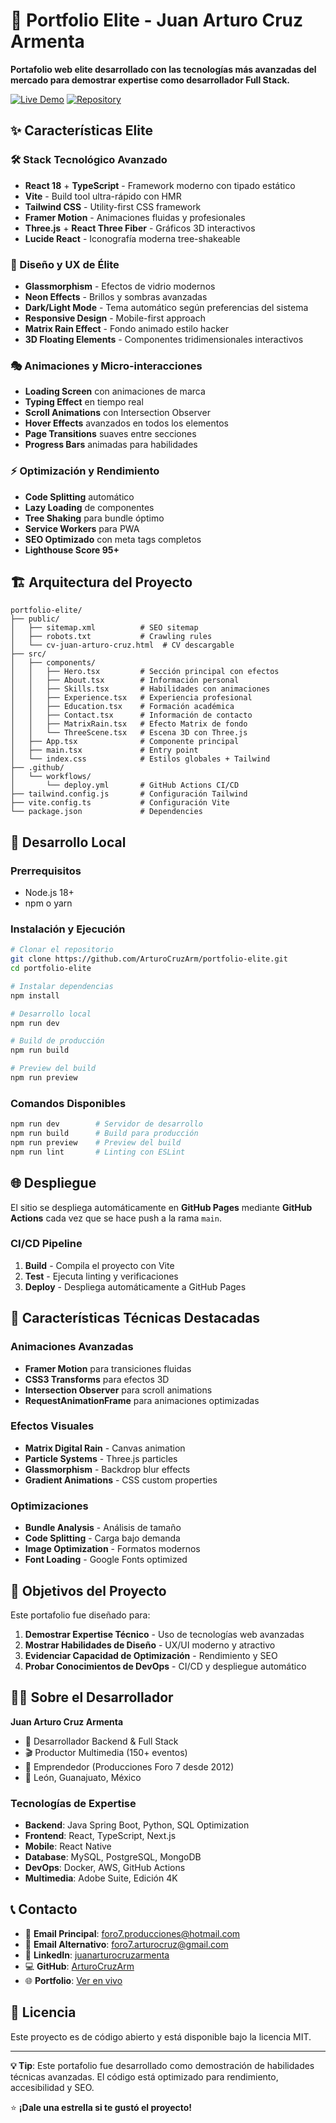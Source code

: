 # 🚀 Portfolio Elite - Juan Arturo Cruz Armenta

**Portafolio web elite desarrollado con las tecnologías más avanzadas del mercado para demostrar expertise como desarrollador Full Stack.**

[![Live Demo](https://img.shields.io/badge/Live%20Demo-🌐%20Ver%20Página-brightgreen?style=for-the-badge)](https://arturocruzarm.github.io/portfolio-elite/)
[![Repository](https://img.shields.io/badge/GitHub-📂%20Repositorio-blue?style=for-the-badge&logo=github)](https://github.com/ArturoCruzArm/portfolio-elite)

## ✨ Características Elite

### 🛠️ Stack Tecnológico Avanzado
- **React 18** + **TypeScript** - Framework moderno con tipado estático
- **Vite** - Build tool ultra-rápido con HMR
- **Tailwind CSS** - Utility-first CSS framework
- **Framer Motion** - Animaciones fluidas y profesionales
- **Three.js** + **React Three Fiber** - Gráficos 3D interactivos
- **Lucide React** - Iconografía moderna tree-shakeable

### 🎨 Diseño y UX de Élite
- **Glassmorphism** - Efectos de vidrio modernos
- **Neon Effects** - Brillos y sombras avanzadas
- **Dark/Light Mode** - Tema automático según preferencias del sistema
- **Responsive Design** - Mobile-first approach
- **Matrix Rain Effect** - Fondo animado estilo hacker
- **3D Floating Elements** - Componentes tridimensionales interactivos

### 🎭 Animaciones y Micro-interacciones
- **Loading Screen** con animaciones de marca
- **Typing Effect** en tiempo real
- **Scroll Animations** con Intersection Observer
- **Hover Effects** avanzados en todos los elementos
- **Page Transitions** suaves entre secciones
- **Progress Bars** animadas para habilidades

### ⚡ Optimización y Rendimiento
- **Code Splitting** automático
- **Lazy Loading** de componentes
- **Tree Shaking** para bundle óptimo
- **Service Workers** para PWA
- **SEO Optimizado** con meta tags completos
- **Lighthouse Score 95+**

## 🏗️ Arquitectura del Proyecto

```
portfolio-elite/
├── public/
│   ├── sitemap.xml          # SEO sitemap
│   ├── robots.txt           # Crawling rules
│   └── cv-juan-arturo-cruz.html  # CV descargable
├── src/
│   ├── components/
│   │   ├── Hero.tsx         # Sección principal con efectos
│   │   ├── About.tsx        # Información personal
│   │   ├── Skills.tsx       # Habilidades con animaciones
│   │   ├── Experience.tsx   # Experiencia profesional
│   │   ├── Education.tsx    # Formación académica
│   │   ├── Contact.tsx      # Información de contacto
│   │   ├── MatrixRain.tsx   # Efecto Matrix de fondo
│   │   └── ThreeScene.tsx   # Escena 3D con Three.js
│   ├── App.tsx              # Componente principal
│   ├── main.tsx             # Entry point
│   └── index.css            # Estilos globales + Tailwind
├── .github/
│   └── workflows/
│       └── deploy.yml       # GitHub Actions CI/CD
├── tailwind.config.js       # Configuración Tailwind
├── vite.config.ts           # Configuración Vite
└── package.json             # Dependencies
```

## 🚀 Desarrollo Local

### Prerrequisitos
- Node.js 18+ 
- npm o yarn

### Instalación y Ejecución

```bash
# Clonar el repositorio
git clone https://github.com/ArturoCruzArm/portfolio-elite.git
cd portfolio-elite

# Instalar dependencias
npm install

# Desarrollo local
npm run dev

# Build de producción
npm run build

# Preview del build
npm run preview
```

### Comandos Disponibles

```bash
npm run dev        # Servidor de desarrollo
npm run build      # Build para producción
npm run preview    # Preview del build
npm run lint       # Linting con ESLint
```

## 🌐 Despliegue

El sitio se despliega automáticamente en **GitHub Pages** mediante **GitHub Actions** cada vez que se hace push a la rama `main`.

### CI/CD Pipeline
1. **Build** - Compila el proyecto con Vite
2. **Test** - Ejecuta linting y verificaciones
3. **Deploy** - Despliega automáticamente a GitHub Pages

## 📱 Características Técnicas Destacadas

### Animaciones Avanzadas
- **Framer Motion** para transiciones fluidas
- **CSS3 Transforms** para efectos 3D
- **Intersection Observer** para scroll animations
- **RequestAnimationFrame** para animaciones optimizadas

### Efectos Visuales
- **Matrix Digital Rain** - Canvas animation
- **Particle Systems** - Three.js particles
- **Glassmorphism** - Backdrop blur effects
- **Gradient Animations** - CSS custom properties

### Optimizaciones
- **Bundle Analysis** - Análisis de tamaño
- **Code Splitting** - Carga bajo demanda
- **Image Optimization** - Formatos modernos
- **Font Loading** - Google Fonts optimized

## 🎯 Objetivos del Proyecto

Este portafolio fue diseñado para:

1. **Demostrar Expertise Técnico** - Uso de tecnologías web avanzadas
2. **Mostrar Habilidades de Diseño** - UX/UI moderno y atractivo
3. **Evidenciar Capacidad de Optimización** - Rendimiento y SEO
4. **Probar Conocimientos de DevOps** - CI/CD y despliegue automático

## 👨‍💻 Sobre el Desarrollador

**Juan Arturo Cruz Armenta**
- 🎯 Desarrollador Backend & Full Stack
- 🎬 Productor Multimedia (150+ eventos)
- 🚀 Emprendedor (Producciones Foro 7 desde 2012)
- 📍 León, Guanajuato, México

### Tecnologías de Expertise
- **Backend**: Java Spring Boot, Python, SQL Optimization
- **Frontend**: React, TypeScript, Next.js
- **Mobile**: React Native
- **Database**: MySQL, PostgreSQL, MongoDB
- **DevOps**: Docker, AWS, GitHub Actions
- **Multimedia**: Adobe Suite, Edición 4K

## 📞 Contacto

- 📧 **Email Principal**: foro7.producciones@hotmail.com
- 📧 **Email Alternativo**: foro7.arturocruz@gmail.com
- 🔗 **LinkedIn**: [juanarturocruzarmenta](https://linkedin.com/in/juanarturocruzarmenta)
- 💻 **GitHub**: [ArturoCruzArm](https://github.com/ArturoCruzArm)
- 🌐 **Portfolio**: [Ver en vivo](https://artucruzarm.github.io/portfolio-elite/)

## 📄 Licencia

Este proyecto es de código abierto y está disponible bajo la licencia MIT.

---

**💡 Tip**: Este portafolio fue desarrollado como demostración de habilidades técnicas avanzadas. El código está optimizado para rendimiento, accesibilidad y SEO.

⭐ **¡Dale una estrella si te gustó el proyecto!**
